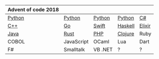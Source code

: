 | Advent  of  code  2018 | | | | |
| ---------- | -------- | -------- | -------- | -------- |
| [Python](./day01) | [Python](./day02) | [Python](./day03) | [Python](./day04) | [C#](./day05) |
| [C++](./day06) | [Go](./day07) | [Swift](./day08) | [Haskell](./day09) | [Elixir](./day10) |
| [Java](./day11) | [Rust](./day12) | [PHP](./day13) | [Clojure](./day14) | Ruby[](./day15) |
| COBOL[](./day16) | JavaScript[](./day17) | OCaml[](./day18) | Lua[](./day19) | Dart[](./day20) |
| F#[](./day21) | Smalltalk[](./day22) | VB .NET[](./day23) | ?[](./day24) |? [](./day25) |
